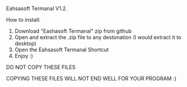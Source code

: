 Eahsasoft Termanal V1.2.

How to install:

1. Download "Eashasoft Termanal" zip from github
2. Open and extract the .zip file to any destonation (I would extract it to desktop)
3. Open the Eahsasoft Termanal Shortcut
4. Enjoy :)

DO NOT COPY THESE FILES

COPYING THESE FILES WILL NOT END WELL FOR YOUR PROGRAM :)
